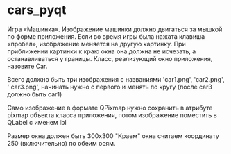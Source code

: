 # cars_pyqt
Игра «Машинка». Изображение машинки должно двигаться за мышкой по форме приложения. Если во время игры была нажата клавиша «пробел», изображение меняется на другую картинку. При приближении картинки к краю окна она должна не исчезать, а останавливаться у границы.
Класс, реализующий окно приложения, назовите Car.

Всего должно быть три изображения с названиями 'car1.png', 'car2.png', ' car3.png', начинать нужно с первого и менять по кругу (после car3 должно быть car1)

Само изображение в формате QPixmap нужно сохранить в атрибуте pixmap объекта класса приложения, потом изображение поместить в QLabel с именем lbl

Размер окна должен быть 300x300
"Краем" окна считаем координату 250 (включительно) по обеим осям. 
